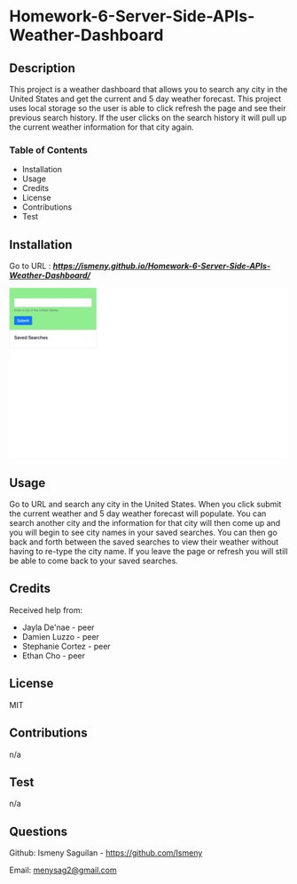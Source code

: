 # Homework-6-Server-Side-APIs-Weather-Dashboard

## Description
This project is a weather dashboard that allows you to search any city in the United States and get the current and 5 day weather forecast. This project uses local storage so the user is able to click refresh the page and see their previous search history. If the user clicks on the search history it will pull up the current weather information for that city again. 


### Table of Contents 
* Installation
* Usage
* Credits
* License
* Contributions
* Test

## Installation
Go to URL : ***https://ismeny.github.io/Homework-6-Server-Side-APIs-Weather-Dashboard/***

![Screenshot](assets/images/weatherdashboard.png)


## Usage
Go to URL and search any city in the United States. When you click submit the current weather and 5 day weather forecast will populate. You can search another city and the information for that city will then come up and you will begin to see city names in your saved searches. You can then go back and forth between the saved searches to view their weather without having to re-type the city name. If you leave the page or refresh you will still be able to come back to your saved searches. 


## Credits
Received help from: 
* Jayla De'nae - peer
* Damien Luzzo - peer 
* Stephanie Cortez - peer
* Ethan Cho - peer

## License
MIT

## Contributions
n/a
## Test
n/a
## Questions
Github: Ismeny Saguilan - https://github.com/Ismeny 



Email: menysag2@gmail.com